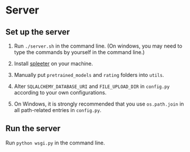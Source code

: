 # Server

## Set up the server

1. Run `./server.sh` in the command line. (On windows, you may need to type the commands by yourself in the command line.)

2. Install [spleeter](https://github.com/deezer/spleeter) on your machine.

3. Manually put `pretrained_models` and `rating` folders into `utils`.

4. Alter `SQLALCHEMY_DATABASE_URI` and `FILE_UPLOAD_DIR` in `config.py` according to your own configurations. 
   
5. On Windows, it is strongly recommended that you use `os.path.join` in all path-related entries in `config.py`.

## Run the server

Run `python wsgi.py` in the command line.